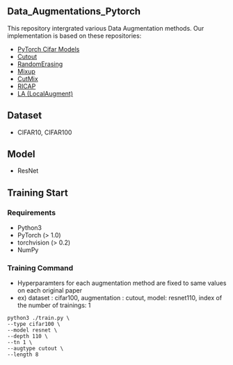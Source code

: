 ## Data_Augmentations_Pytorch

This repository intergrated various Data Augmentation methods. Our implementation is based on these repositories:

- [PyTorch Cifar Models](https://github.com/junyuseu/pytorch-cifar-models)
- [Cutout](https://github.com/uoguelph-mlrg/Cutout)
- [RandomErasing](https://pytorch.org/docs/stable/torchvision/transforms.html#torchvision.transforms.RandomErasing)
- [Mixup](https://github.com/facebookresearch/mixup-cifar10)
- [CutMix](https://github.com/clovaai/CutMix-PyTorch)
- [RICAP](https://github.com/jackryo/ricap)
- [LA (LocalAugment)](https://ieeexplore.ieee.org/document/9319662)

## Dataset
- CIFAR10, CIFAR100

## Model
- ResNet

## Training Start
### Requirements
- Python3
- PyTorch (> 1.0)
- torchvision (> 0.2)
- NumPy

### Training Command
- Hyperparamters for each augmentation method are fixed to same values on each original paper
- ex) dataset : cifar100, augmentation : cutout, model: resnet110, index of the number of trainings: 1
```
python3 ./train.py \
--type cifar100 \
--model resnet \
--depth 110 \
--tn 1 \
--augtype cutout \
--length 8
```
